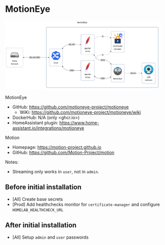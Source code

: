 # MotionEye

![diagram](../../docs/diagrams/out/apps/motioneye.png)

MotionEye

- GitHub: <https://github.com/motioneye-project/motioneye>
    - WiKi: <https://github.com/motioneye-project/motioneye/wiki>
- DockerHub: N/A (only <ghcr.io>)
- HomeAssistant plugin: <https://www.home-assistant.io/integrations/motioneye>

Motion

- Homepage: <https://motion-project.github.io>
- GitHub: <https://github.com/Motion-Project/motion>

Notes:

- Streaming only works in `user`, not in `admin`.

## Before initial installation

- \[All\] Create base secrets
- \[Prod\] Add healthchecks monitor for `certificate-manager` and configure `HOMELAB_HEALTHCHECK_URL`

## After initial installation

- \[All\] Setup `admin` and `user` passwords

